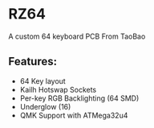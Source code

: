 # RZ64
A custom 64 keyboard
PCB From TaoBao

## Features:
- 64 Key layout
- Kailh Hotswap Sockets
- Per-key RGB Backlighting (64 SMD)
- Underglow (16)
- QMK Support with ATMega32u4
